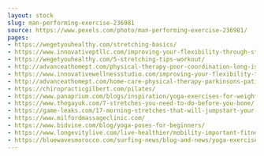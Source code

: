 ```yaml
---
layout: stock
slug: man-performing-exercise-236981
source: https://www.pexels.com/photo/man-performing-exercise-236981/
pages:
- https://wegetyouhealthy.com/stretching-basics/
- https://www.innovativeptllc.com/improving-your-flexibility-through-stretching/
- https://wegetyouhealthy.com/5-stretching-tips-workout/
- http://advanceathomept.com/physical-therapy-poor-coordination-long-island-queens/
- https://www.innovativewellnessstudio.com/improving-your-flexibility-through-stretching/
- http://advanceathomept.com/home-care-physical-therapy-parkinsons-patients-nassau-county/
- https://chiropracticgilbert.com/pilates/
- https://www.panaprium.com/blogs/inspiration/yoga-exercises-for-weight-loss
- https://www.thegayuk.com/7-stretches-you-need-to-do-before-you-bone/
- https://game-leaks.com/17-morning-stretches-that-will-jumpstart-your-body-and-mind/
- https://www.milfordmassageclinic.com/
- https://www.bidvine.com/blog/yoga-poses-for-beginners/
- https://www.longevitylive.com/live-healthier/mobility-important-fitness-health/
- https://bluewavesmorocco.com/surfing-news/blog-and-news/yoga-exercises-for-surfers
---
```

